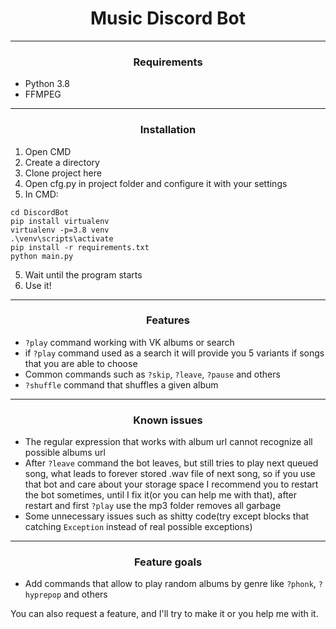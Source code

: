 <h1 align="center">Music Discord Bot</h1>

---

<h3 align="center">Requirements</h3>

* Python 3.8
* FFMPEG

---

<h3 align="center">Installation</h3>

1) Open CMD
2) Create a directory
3) Clone project here
4) Open cfg.py in project folder and configure it with your settings
5) In CMD:

```shell
cd DiscordBot
pip install virtualenv
virtualenv -p=3.8 venv
.\venv\scripts\activate
pip install -r requirements.txt
python main.py
```

5) Wait until the program starts
6) Use it!

---

<h3 align="center">Features</h3>

* `?play` command working with VK albums or search
* if `?play` command used as a search it will provide you 5 variants if songs that you are able to choose
* Common commands such as `?skip`, `?leave`, `?pause` and others
* `?shuffle` command that shuffles a given album

---

<h3 align="center">Known issues</h3>

* The regular expression that works with album url cannot recognize all possible albums url
* After `?leave` command the bot leaves, but still tries to play next queued song, what leads to forever stored .wav file of next song, so if you use that bot and care about your storage space I recommend you to restart the bot sometimes, until I fix it(or you can help me with that), after restart and first `?play` use the mp3 folder removes all garbage
* Some unnecessary issues such as shitty code(try except blocks that catching `Exception` instead of real possible exceptions) 

---

<h3 align="center">Feature goals</h3>

* Add commands that allow to play random albums by genre like `?phonk`, `?hyprepop` and others

You can also request a feature, and I'll try to make it or you help me with it.